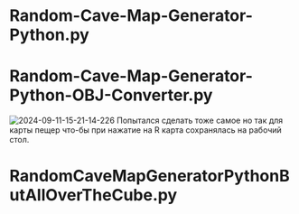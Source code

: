 # Random-Cave-Map-Generator-Python.py

# Random-Cave-Map-Generator-Python-OBJ-Converter.py
![2024-09-11-15-21-14-226](https://github.com/user-attachments/assets/ff44ef8d-c293-43e9-b1ef-7ef83981904e)
Попытался сделать тоже самое но так для карты пещер что-бы при нажатие на R карта сохранялась на рабочий стол.

# RandomCaveMapGeneratorPythonButAllOverTheCube.py
